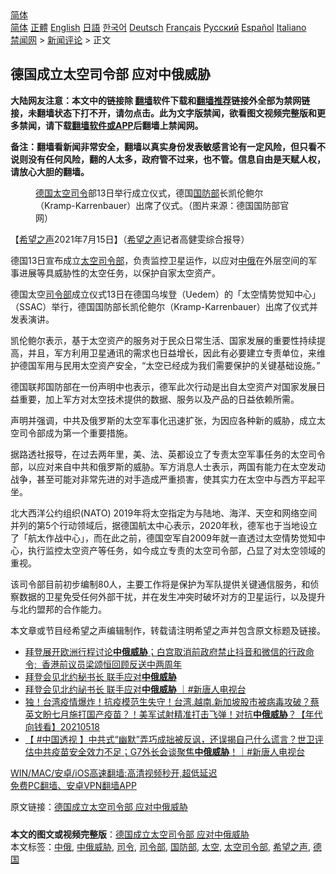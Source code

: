  <!-- 面包屑导航 --> <div class="breadcrumb"><!-- GTranslate: https://gtranslate.io/ -->  <div class="switcher notranslate">  <div class="selected">  <a href="#" onclick="return false;"> 简体</a>  </div>  <div class="option">  <a href="https://www.bannedbook.org" onclick="doGTranslate('zh-CN|zh-CN');jQuery('div.switcher div.selected a').html(jQuery(this).html());return false;" title="简体中文" class="nturl selected"> 简体</a>  <a href="https://www.bannedbook.org/zh-tw/" onclick="doGTranslate('zh-CN|zh-TW');jQuery('div.switcher div.selected a').html(jQuery(this).html());return false;" title="繁體中文" class="nturl"> 正體</a>  <a href="https://www.bannedbook.org/en/" onclick="doGTranslate('zh-CN|en');jQuery('div.switcher div.selected a').html(jQuery(this).html());return false;" title="English" class="nturl"> English</a>  <a href="https://www.bannedbook.org/ja/" onclick="doGTranslate('zh-CN|ja');jQuery('div.switcher div.selected a').html(jQuery(this).html());return false;" title="日本語" class="nturl"> 日語</a>  <a href="https://www.bannedbook.org/ko/" onclick="doGTranslate('zh-CN|ko');jQuery('div.switcher div.selected a').html(jQuery(this).html());return false;" title="한국어" class="nturl"> 한국어</a>  <a href="https://www.bannedbook.org/de/" onclick="doGTranslate('zh-CN|de');jQuery('div.switcher div.selected a').html(jQuery(this).html());return false;" title="Deutsch" class="nturl"> Deutsch</a>  <a href="https://www.bannedbook.org/fr/" onclick="doGTranslate('zh-CN|fr');jQuery('div.switcher div.selected a').html(jQuery(this).html());return false;" title="Français" class="nturl"> Français</a>  <a href="https://www.bannedbook.org/ru/" onclick="doGTranslate('zh-CN|ru');jQuery('div.switcher div.selected a').html(jQuery(this).html());return false;" title="Русский" class="nturl"> Русский</a>  <a href="https://www.bannedbook.org/es/" onclick="doGTranslate('zh-CN|es');jQuery('div.switcher div.selected a').html(jQuery(this).html());return false;" title="Español" class="nturl"> Español</a>  <a href="https://www.bannedbook.org/it/" onclick="doGTranslate('zh-CN|it');jQuery('div.switcher div.selected a').html(jQuery(this).html());return false;" title="Italiano" class="nturl"> Italiano</a>  </div>  </div>      <div class='breadcrumb-sub'><!-- Breadcrumb NavXT 6.3.0 --> <a href="https://www.bannedbook.org/" class="home">禁闻网</a> &gt; <a href="https://www.bannedbook.org/bnews/comments/" class="category">新闻评论</a> &gt; 正文</div></div><h2>德国成立太空司令部 应对中俄威胁</h2> <p class="notice"><b>大陆网友注意：本文中的链接除 <a href="https://github.com/bannedbook/fanqiang" >翻墙</a>软件下载和<a href="https://github.com/killgcd/justmysocks/blob/master/README.md">翻墙推荐</a>链接外全部为禁网链接，未翻墙状态下打不开，请勿点击。此为文字版禁闻，欲看图文视频完整版和更多禁闻，请下载<a href="https://github.com/bannedbook/fanqiang">翻墙软件或APP</a>后翻墙上禁闻网。</p><p>备注：翻墙看新闻非常安全，翻墙以真实身份发表敏感言论有一定风险，但只看不说则没有任何风险，翻的人太多，政府管不过来，也不管。信息自由是天赋人权，请放心大胆的翻墙。</b></p>  <div class="entry"> <figure> <p><figcaption><a href="https://www.bannedbook.org/bnews/tag/%e5%be%b7%e5%9b%bd/" class="st_tag internal_tag" rel="tag" title="标签 德国 下的日志">德国</a><a href="https://www.bannedbook.org/bnews/tag/%e5%a4%aa%e7%a9%ba/" class="st_tag internal_tag" rel="tag" title="标签 太空 下的日志">太空</a><a href="https://www.bannedbook.org/bnews/tag/%E5%8F%B8%E4%BB%A4/" class="st_tag internal_tag" rel="tag" title="标签 司令 下的日志">司令</a>部13日举行成立仪式，德国<a href="https://www.bannedbook.org/bnews/tag/%E5%9B%BD%E9%98%B2%E9%83%A8/" class="st_tag internal_tag" rel="tag" title="标签 国防部 下的日志">国防部</a>长凯伦鲍尔（Kramp-Karrenbauer）出席了仪式。（图片来源：德国国防部官网）</figcaption></figure> <p>【<span class='wp_keywordlink_affiliate'><a href="https://www.soundofhope.org" title="希望之声" target="_blank">希望之声</a></span>2021年7月15日】（<a href="https://www.bannedbook.org/bnews/tag/%e5%b8%8c%e6%9c%9b%e4%b9%8b%e5%a3%b0/" class="st_tag internal_tag" rel="tag" title="标签 希望之声 下的日志">希望之声</a>记者高健雯综合报导）</p> <p>德国13日宣布成立<a href="https://www.bannedbook.org/bnews/tag/%E5%A4%AA%E7%A9%BA%E5%8F%B8%E4%BB%A4%E9%83%A8/" class="st_tag internal_tag" rel="tag" title="标签 太空司令部 下的日志">太空司令部</a>，负责监控卫星运作，以应对<a href="https://www.bannedbook.org/bnews/tag/%E4%B8%AD%E4%BF%84/" class="st_tag internal_tag" rel="tag" title="标签 中俄 下的日志">中俄</a>在外层空间的军事进展等具威胁性的太空任务，以保护自家太空资产。</p> <p>德国太空<a href="https://www.bannedbook.org/bnews/tag/%E5%8F%B8%E4%BB%A4%E9%83%A8/" class="st_tag internal_tag" rel="tag" title="标签 司令部 下的日志">司令部</a>成立仪式13日在德国乌埃登（Uedem）的「太空情势觉知中心」（SSAC）举行，德国国防部长凯伦鲍尔（Kramp-Karrenbauer）出席了仪式并发表演讲。</p>  <p>凯伦鲍尔表示，基于太空资产的服务对于民众日常生活、国家发展的重要性持续提高，并且，军方利用卫星通讯的需求也日益增长，因此有必要建立专责单位，来维护德国军用与民用太空资产安全，“太空已经成为我们需要保护的关键基础设施。”</p> <p>德国联邦国防部在一份声明中也表示，德军此次行动是出自太空资产对国家发展日益重要，加上军方对太空技术提供的数据、服务以及产品的日益依赖所需。</p> <p>声明并强调，中共及俄罗斯的太空军事化迅速扩张，为因应各种新的威胁，成立太空司令部成为第一个重要措施。</p>  <p>据路透社报导，在过去两年里，美、法、英都设立了专责太空军事任务的太空司令部，以应对来自中共和俄罗斯的威胁。军方消息人士表示，两国有能力在太空发动战争，甚至可能对非常先进的对手造成严重损害，使其实力在太空中与西方平起平坐。</p> <p>北大西洋公约组织(NATO) 2019年将太空指定为与陆地、海洋、天空和网络空间并列的第5个行动领域后，据德国航太中心表示，2020年秋，德军也于当地设立了「航太作战中心」，而在此之前，德国空军自2009年就一直透过太空情势觉知中心，执行监控太空资产等任务，如今成立专责的太空司令部，凸显了对太空领域的重视。</p> <p>该司令部目前初步编制80人，主要工作将是保护为军队提供关键通信服务，和侦察数据的卫星免受任何外部干扰，并在发生冲突时破坏对方的卫星运行，以及提升与北约盟邦的合作能力。</p>  <p>本文章或节目经希望之声编辑制作，转载请注明希望之声并包含原文标题及链接。 </p> <ul class='op-related-articles' title='相关阅读'> <li><a href='https://www.bannedbook.org/bnews/worldnews/usa/20210610/1563772.html' target='_blank'>拜登展开欧洲行程讨论<b>中俄威胁</b>；白宫取消前政府禁止抖音和微信的行政命令;&#160;&#160;香港前议员梁颂恒回顾反送中两周年</a></li> <li><a href='https://www.bannedbook.org/bnews/taiwannews/20210609/1563104.html' target='_blank'>拜登会见北约秘书长 联手应对<b>中俄威胁</b></a></li> <li><a href='https://www.bannedbook.org/bnews/bannedvideo/20210608/1562009.html' target='_blank'>拜登会见北约祕书长 联手应对<b>中俄威胁</b> ｜#新唐人电视台</a></li> <li><a href='https://www.bannedbook.org/bnews/taiwannews/20210519/1549155.html' target='_blank'>独！台湾疫情爆炸！抗疫模范生失守！台湾.越南.新加坡股市被病毒攻破？蔡英文盼七月施打国产疫苗？！美军试射精准打击飞弹！对抗<b>中俄威胁</b>？【年代向钱看】20210518</a></li> <li><a href='https://www.bannedbook.org/bnews/bannedvideo/20210505/1539976.html' target='_blank'>【 #中国透视 】中共式“幽默”弄巧成拙被反讽，还误揭自己什么谎言？世卫评估中共疫苗安全效力不足；G7外长会谈聚焦<b>中俄威胁</b>！｜#新唐人电视台</a></li> </ul> <p class="texttj"> <a href="https://github.com/bannedbook/fanqiang/wiki/V2ray%E6%9C%BA%E5%9C%BA" target="_blank">WIN/MAC/安卓/iOS高速翻墙:高清视频秒开,超低延迟</a><br/> <a href="https://github.com/bannedbook/fanqiang/wiki/%E7%A6%81%E9%97%BB%E7%BD%91%E5%AE%89%E5%8D%93%E7%BF%BB%E5%A2%99%E6%96%B0%E9%97%BBAPP" target="_blank">免费PC翻墙、安卓VPN翻墙APP</a></p><p>原文链接：<a class="src_link"  href="https://www.soundofhope.org/post/525926" target="_blank">德国成立太空司令部 应对中俄威胁</a></p> <a name='sharetosocial'></a>  <div style="margin-bottom:5px;padding-bottom:5px;clear:both"> <div id="archive-pix-1" class="banner-ads"> <!-- AuctionX Display platform tag START --> <div id="26318x728x90x621x_ADSLOT2" clicktrack="%%CLICK_URL_ESC%%"></div> <!-- AuctionX Display platform tag END --> </div> <div id="archive-pix-2" class="banner-ads"> <!-- AuctionX Display platform tag START --> <div id="26315x300x250x621x_ADSLOT2" clicktrack="%%CLICK_URL_ESC%%"></div> <!-- AuctionX Display platform tag END --> </div> </div>    <div id="archive-pix-1" class="banner-ads"> <!-- AuctionX Display platform tag START --> <div id="26318x728x90x621x_ADSLOT3" clicktrack="%%CLICK_URL_ESC%%"></div> <!-- AuctionX Display platform tag END --> </div> <div><b>本文的图文或视频完整版</b>：<a href='https://www.bannedbook.org/bnews/comments/20210715/1587782.html'>德国成立太空司令部 应对中俄威胁</a></div>  </div><!--END ENTRY--> <div class="postfooter"> <div>本文标签：<a href="https://www.bannedbook.org/bnews/tag/%E4%B8%AD%E4%BF%84/" rel="tag">中俄</a>, <a href="https://www.bannedbook.org/bnews/tag/%E4%B8%AD%E4%BF%84%E5%A8%81%E8%83%81/" rel="tag">中俄威胁</a>, <a href="https://www.bannedbook.org/bnews/tag/%E5%8F%B8%E4%BB%A4/" rel="tag">司令</a>, <a href="https://www.bannedbook.org/bnews/tag/%E5%8F%B8%E4%BB%A4%E9%83%A8/" rel="tag">司令部</a>, <a href="https://www.bannedbook.org/bnews/tag/%E5%9B%BD%E9%98%B2%E9%83%A8/" rel="tag">国防部</a>, <a href="https://www.bannedbook.org/bnews/tag/%e5%a4%aa%e7%a9%ba/" rel="tag">太空</a>, <a href="https://www.bannedbook.org/bnews/tag/%E5%A4%AA%E7%A9%BA%E5%8F%B8%E4%BB%A4%E9%83%A8/" rel="tag">太空司令部</a>, <a href="https://www.bannedbook.org/bnews/tag/%e5%b8%8c%e6%9c%9b%e4%b9%8b%e5%a3%b0/" rel="tag">希望之声</a>, <a href="https://www.bannedbook.org/bnews/tag/%e5%be%b7%e5%9b%bd/" rel="tag">德国</a></div>  </div><!--END POSTFOOTER--> 